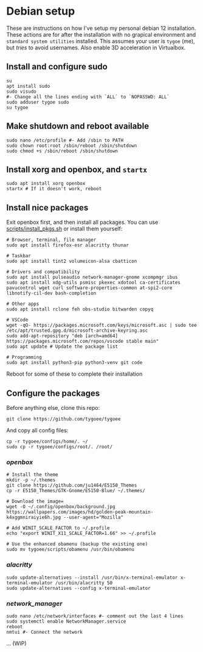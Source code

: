 # Debian setup

These are instructions on how I've setup my personal debian 12 installation. These actions are for after the installation with no grapical environment and `standard system utilities` installed. This assumes your user is `tygoe` (me), but _tries_ to avoid usernames. Also enable 3D acceleration in Virtualbox.

## Install and configure sudo

```shell
su
apt install sudo
sudo visudo
#- Change all the lines ending with `ALL` to `NOPASSWD: ALL`
sudo adduser tygoe sudo
su tygoe
```

## Make shutdown and reboot available

```shell
sudo nano /etc/profile #- Add /sbin to PATH
sudo chown root:root /sbin/reboot /sbin/shutdown
sudo chmod +s /sbin/reboot /sbin/shutdown
```

## Install xorg and openbox, and `startx`

```shell
sudo apt install xorg openbox
startx # If it doesn't work, reboot
```

## Install nice packages

Exit openbox first, and then install all packages. You can use [scripts/install_pkgs.sh](../scripts/install_pkgs.sh) or install them yourself:

```shell
# Browser, terminal, file manager
sudo apt install firefox-esr alacritty thunar

# Taskbar
sudo apt install tint2 volumeicon-alsa cbatticon

# Drivers and compatibility
sudo apt install pulseaudio network-manager-gnome xcompmgr ibus
sudo apt install xdg-utils psmisc pkexec xdotool ca-certificates pavucontrol wget curl software-properties-common at-spi2-core libnotify-cil-dev bash-completion

# Other apps
sudo apt install rclone feh obs-studio bitwarden copyq

# VSCode
wget -qO- https://packages.microsoft.com/keys/microsoft.asc | sudo tee /etc/apt/trusted.gpg.d/microsoft-archive-keyring.asc
sudo add-apt-repository "deb [arch=amd64] https://packages.microsoft.com/repos/vscode stable main"
sudo apt update # Update the package list

# Programming
sudo apt install python3-pip python3-venv git code
```

Reboot for some of these to complete their installation

## Configure the packages

Before anything else, clone this repo:

```shell
git clone https://github.com/tygoee/tygoee
```

And copy all config files:

```shell
cp -r tygoee/configs/home/. ~/
sudo cp -r tygoee/configs/root/. /root/
```

### _openbox_

```shell
# Install the theme
mkdir -p ~/.themes
git clone https://github.com/ju1464/E5150_Themes
cp -r E5150_Themes/GTK-Gnome/E5150-Blue/ ~/.themes/

# Download the image=
wget -O ~/.config/openbox/background.jpg https://wallpapers.com/images/hd/golden-peak-mountain-k4xggmniraiyie6h.jpg --user-agent="Mozilla"

# Add WINIT_SCALE_FACTOR to ~/.profile
echo "export WINIT_X11_SCALE_FACTOR=1.66" >> ~/.profile

# Use the enhanced obamenu (backup the existing one)
sudo mv tygoee/scripts/obamenu /usr/bin/obamenu
```

### _alacritty_

```shell
sudo update-alternatives --install /usr/bin/x-terminal-emulator x-terminal-emulator /usr/bin/alacritty 50
sudo update-alternatives --config x-terminal-emulator
```

### _network_manager_

```shell
sudo nano /etc/network/interfaces #- comment out the last 4 lines
sudo systemctl enable NetworkManager.service
reboot
nmtui #- Connect the network
```

... (WIP)

<!-- How I installed from gnome-look.org:
mkdir -p ~/.themes/
curl -Lfs https://www.gnome-look.org/p/1330547/loadFiles | jq -r '.files | first.version as $v | .[] | select(.version == $v).url' | perl -pe 's/\%(\w\w)/chr hex $1/ge' | grep "E5150-Blue" | xargs wget
tar -xf E5150-Blue.tar.gz -C ~/.themes/
-->
